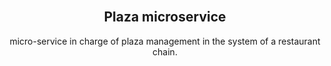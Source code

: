 <br />
<div align="center">
<h2 align="center">Plaza microservice</h2>
  <p align="center">
    micro-service in charge of plaza management in the system of a restaurant chain.
  </p>
</div>
